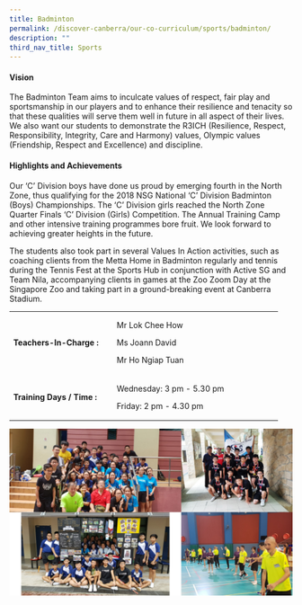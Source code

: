 ```yaml
---
title: Badminton
permalink: /discover-canberra/our-co-curriculum/sports/badminton/
description: ""
third_nav_title: Sports
---
```

<h4><strong>Vision</strong></h4>
<p>The Badminton Team aims to inculcate values of respect, fair play and sportsmanship in our players and to enhance their resilience and tenacity so that these qualities will serve them well in future in all aspect of their lives. We also want our students to demonstrate the R3ICH (Resilience, Respect, Responsibility, Integrity, Care and Harmony) values, Olympic values (Friendship, Respect and&nbsp;Excellence) and discipline.</p>
<h4><strong>Highlights and Achievements</strong></h4>
<p>Our &lsquo;C&rsquo; Division boys have done us proud by emerging fourth in the North Zone, thus qualifying for the 2018 NSG National &lsquo;C&rsquo; Division Badminton (Boys) Championships. The &lsquo;C&rsquo; Division girls reached the North Zone Quarter Finals &lsquo;C&rsquo; Division (Girls) Competition. The Annual Training Camp and other intensive training programmes bore fruit. We look forward to achieving greater heights in the future.</p>
<p>The students also took part in several Values In Action activities, such as coaching clients from the Metta Home in Badminton regularly and tennis during the Tennis Fest at the Sports Hub in conjunction with Active SG and Team Nila, accompanying clients in games at the Zoo Zoom Day at the Singapore Zoo and taking part in a ground-breaking event at Canberra Stadium.</p>
<div>
<table border="0" cellpadding="10">
<tbody>
<tr>
<td width="170">
<p><strong>Teachers-In-Charge :</strong></p>
</td>
<td width="280">
<p>Mr Lok Chee How</p>
<p>Ms Joann David</p>
<p>Mr Ho Ngiap Tuan</p>
</td>
</tr>
<tr>
<td>
<p><strong>Training Days / Time :</strong></p>
</td>
<td>
<p>Wednesday: 3 pm - 5.30 pm</p>
<p>Friday: 2 pm - 4.30 pm</p>
</td>
</tr>
</tbody>
</table>
</div>

![](/images/badminty.jpg)